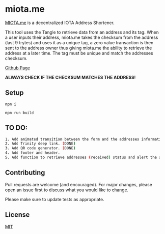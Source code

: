 # miota.me

[MIOTA.me](https://miota.me/) is a decentralized IOTA Address Shortener. 

This tool uses the Tangle to retrieve data from an address and its tag. When a user inputs their address, miota.me takes the checksum from the address (last 9 trytes) and uses it as a unique tag, a zero value transaction is then sent to the address owner thus giving miota.me the ability to retrieve the address at a later time. The tag must be unique and match the addresses checksum.

[Github Page](https://raafaell.github.io/miotame/)

**ALWAYS CHECK IF THE CHECKSUM MATCHES THE ADDRESS!**

## Setup

`npm i`

`npm run build`

## TO DO:


```bash
1. Add animated transition between the form and the addresses information page.
2. Add Trinity deep link. (DONE)
3. Add QR code generator. (DONE)
4. Add footer and header.
5. Add function to retrieve addresses (received) status and alert the sender tx was sent.
```

## Contributing
Pull requests are welcome (and encouraged). For major changes, please open an issue first to discuss what you would like to change.

Please make sure to update tests as appropriate.


## License
[MIT](https://choosealicense.com/licenses/mit/)
